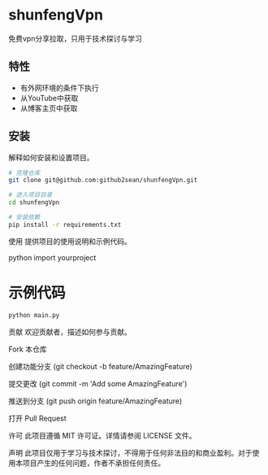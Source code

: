 # shunfengVpn

免费vpn分享拉取，只用于技术探讨与学习

## 特性

- 有外网环境的条件下执行
- 从YouTube中获取
- 从博客主页中获取

## 安装

解释如何安装和设置项目。

```bash
# 克隆仓库
git clone git@github.com:github2sean/shunfengVpn.git

# 进入项目目录
cd shunfengVpn

# 安装依赖
pip install -r requirements.txt

```

使用
提供项目的使用说明和示例代码。

python
import yourproject

# 示例代码
```bash
python main.py
```
贡献
欢迎贡献者，描述如何参与贡献。

Fork 本仓库

创建功能分支 (git checkout -b feature/AmazingFeature)

提交更改 (git commit -m 'Add some AmazingFeature')

推送到分支 (git push origin feature/AmazingFeature)

打开 Pull Request

许可
此项目遵循 MIT 许可证。详情请参阅 LICENSE 文件。

声明
此项目仅用于学习与技术探讨，不得用于任何非法目的和商业盈利。对于使用本项目产生的任何问题，作者不承担任何责任。

